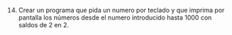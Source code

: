 14. Crear un programa que pida un numero por teclado y que imprima por pantalla los números desde el numero introducido hasta 1000 con saldos de 2 en 2.